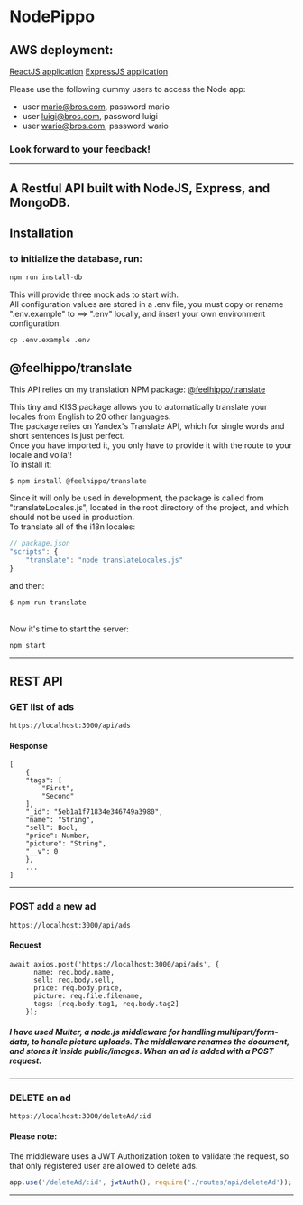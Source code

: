 # NodePippo 

## AWS deployment:
[ReactJS application](http://3.22.100.95)
[ExpressJS application](http://ec2-3-22-100-95.us-east-2.compute.amazonaws.com)

Please use the following dummy users to access the Node app:
- user mario@bros.com, password mario
- user luigi@bros.com, password luigi
- user wario@bros.com, password wario

### Look forward to your feedback!

---
A Restful API built with NodeJS, Express, and MongoDB.
---
## Installation
### to initialize the database, run:
```javascript
npm run install-db
```
This will provide three mock ads to start with.<br/>
All configuration values are stored in a .env file, you must copy or rename ".env.example" to ==> ".env" locally, and insert your own environment configuration. 

```shell
cp .env.example .env
```
## @feelhippo/translate
This API relies on my translation NPM package: [@feelhippo/translate](https://github.com/FeelHippo/npm-translate-module)<br/>

This tiny and KISS package allows you to automatically translate your locales from English to 20 other languages.<br/> The package relies on Yandex's Translate API, which for single words and short sentences is just perfect.<br/> Once you have imported it, you only have to provide it with the route to your locale and voila'!<br/>
To install it:
```shell
$ npm install @feelhippo/translate
```
Since it will only be used in development, the package is called from "translateLocales.js", located in the root directory of the project, and which should not be used in production.<br/>
To translate all of the i18n locales:<br/>
```javascript
// package.json
"scripts": {
    "translate": "node translateLocales.js"
}
```
and then:
```shell
$ npm run translate
```
<br/>
Now it's time to start the server:<br/>

```shell
npm start
```
---
## REST API
### GET list of ads
```
https://localhost:3000/api/ads
```
#### Response
```
[
    {
    "tags": [
        "First",
        "Second"
    ],
    "_id": "5eb1a1f71834e346749a3980",
    "name": "String",
    "sell": Bool,
    "price": Number,
    "picture": "String",
    "__v": 0
    },
    ...
]
```
---
### POST add a new ad
```
https://localhost:3000/api/ads
```
#### Request
```
await axios.post('https://localhost:3000/api/ads', {
      name: req.body.name,
      sell: req.body.sell,
      price: req.body.price,
      picture: req.file.filename,
      tags: [req.body.tag1, req.body.tag2]
    });
```
##### I have used Multer, a node.js middleware for handling multipart/form-data, to handle picture uploads. The middleware renames the document, and stores it inside public/images. When an ad is added with a POST request.
---
### DELETE an ad
```
https://localhost:3000/deleteAd/:id
```
#### Please note:
The middleware uses a JWT Authorization token to validate the request, so that only registered user are allowed to delete ads.<br/>
```javascript
app.use('/deleteAd/:id', jwtAuth(), require('./routes/api/deleteAd'));
``` 

---

